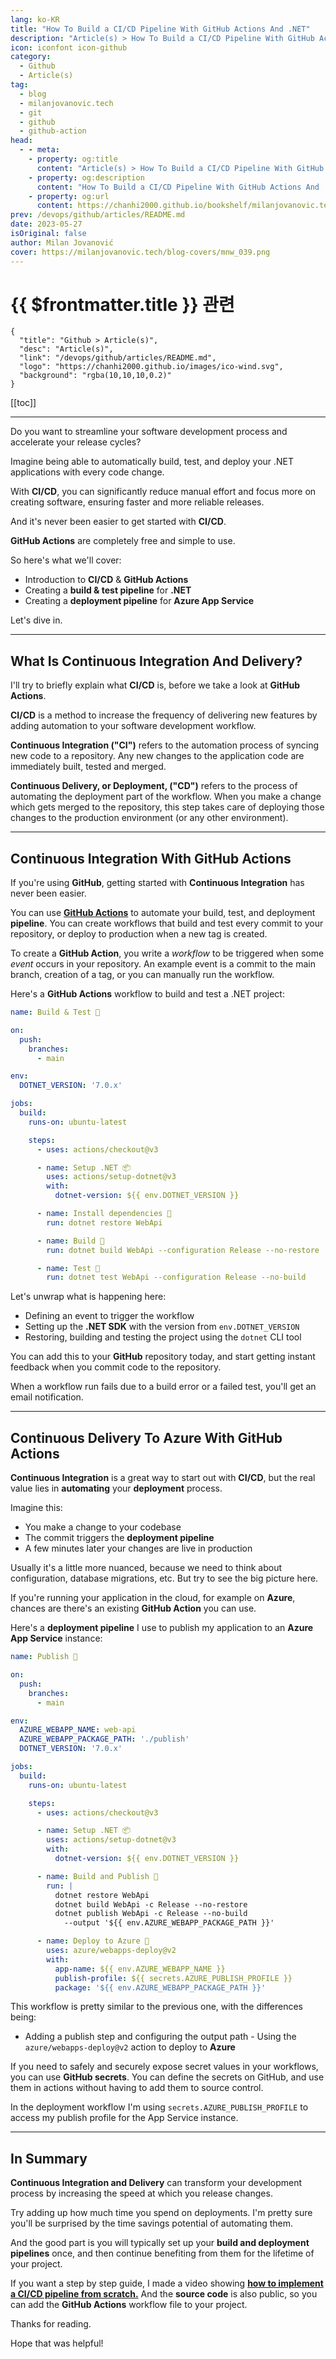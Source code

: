 ```yaml
---
lang: ko-KR
title: "How To Build a CI/CD Pipeline With GitHub Actions And .NET"
description: "Article(s) > How To Build a CI/CD Pipeline With GitHub Actions And .NET"
icon: iconfont icon-github
category: 
  - Github
  - Article(s)
tag: 
  - blog
  - milanjovanovic.tech
  - git
  - github
  - github-action
head:
  - - meta:
    - property: og:title
      content: "Article(s) > How To Build a CI/CD Pipeline With GitHub Actions And .NET"
    - property: og:description
      content: "How To Build a CI/CD Pipeline With GitHub Actions And .NET"
    - property: og:url
      content: https://chanhi2000.github.io/bookshelf/milanjovanovic.tech/how-to-build-ci-cd-pipeline-with-github-actions-and-dotnet.html
prev: /devops/github/articles/README.md
date: 2023-05-27
isOriginal: false
author: Milan Jovanović
cover: https://milanjovanovic.tech/blog-covers/mnw_039.png
---
```


# {{ $frontmatter.title }} 관련

```component VPCard
{
  "title": "Github > Article(s)",
  "desc": "Article(s)",
  "link": "/devops/github/articles/README.md",
  "logo": "https://chanhi2000.github.io/images/ico-wind.svg",
  "background": "rgba(10,10,10,0.2)"
}
```

[[toc]]

---

<SiteInfo
  name="How To Build a CI/CD Pipeline With GitHub Actions And .NET"
  desc="Do you want to streamline your software development process and accelerate your release cycles? Imagine being able to automatically build, test, and deploy your .NET applications with every code change. With CI/CD, you can significantly reduce manual effort and focus more on creating software, ensuring faster and more reliable releases. And it's never been easier to get started with CI/CD. GitHub Actions are completely free and simple to use."
  url="https://milanjovanovic.tech/blog/how-to-build-ci-cd-pipeline-with-github-actions-and-dotnet/"
  logo="https://milanjovanovic.tech/profile_favicon.png"
  preview="https://milanjovanovic.tech/blog-covers/mnw_039.png"/>

Do you want to streamline your software development process and accelerate your release cycles?

Imagine being able to automatically build, test, and deploy your .NET applications with every code change.

With **CI/CD**, you can significantly reduce manual effort and focus more on creating software, ensuring faster and more reliable releases.

And it's never been easier to get started with **CI/CD**.

**GitHub Actions** are completely free and simple to use.

So here's what we'll cover:

- Introduction to **CI/CD** & **GitHub Actions**
- Creating a **build & test pipeline** for **.NET**
- Creating a **deployment pipeline** for **Azure App Service**

Let's dive in.

---

## What Is Continuous Integration And Delivery?

I'll try to briefly explain what **CI/CD** is, before we take a look at **GitHub Actions**.

**CI/CD** is a method to increase the frequency of delivering new features by adding automation to your software development workflow.

**Continuous Integration ("CI")** refers to the automation process of syncing new code to a repository. Any new changes to the application code are immediately built, tested and merged.

**Continuous Delivery, or Deployment, ("CD")** refers to the process of automating the deployment part of the workflow. When you make a change which gets merged to the repository, this step takes care of deploying those changes to the production environment (or any other environment).

---

## Continuous Integration With GitHub Actions

If you're using **GitHub**, getting started with **Continuous Integration** has never been easier.

You can use [<VPIcon icon="iconfont icon-github"/>**GitHub Actions**](https://github.com/features/actions) to automate your build, test, and deployment **pipeline**. You can create workflows that build and test every commit to your repository, or deploy to production when a new tag is created.

To create a **GitHub Action**, you write a *workflow* to be triggered when some *event* occurs in your repository. An example event is a commit to the main branch, creation of a tag, or you can manually run the workflow.

Here's a **GitHub Actions** workflow to build and test a .NET project:

```yaml
name: Build & Test 🧪

on:
  push:
    branches:
      - main

env:
  DOTNET_VERSION: '7.0.x'

jobs:
  build:
    runs-on: ubuntu-latest

    steps:
      - uses: actions/checkout@v3

      - name: Setup .NET 📦
        uses: actions/setup-dotnet@v3
        with:
          dotnet-version: ${{ env.DOTNET_VERSION }}

      - name: Install dependencies 📂
        run: dotnet restore WebApi

      - name: Build 🧱
        run: dotnet build WebApi --configuration Release --no-restore

      - name: Test 🧪
        run: dotnet test WebApi --configuration Release --no-build
```

Let's unwrap what is happening here:

- Defining an event to trigger the workflow
- Setting up the **.NET SDK** with the version from `env.DOTNET_VERSION`
- Restoring, building and testing the project using the `dotnet` CLI tool

You can add this to your **GitHub** repository today, and start getting instant feedback when you commit code to the repository.

When a workflow run fails due to a build error or a failed test, you'll get an email notification.

---

## Continuous Delivery To Azure With GitHub Actions

**Continuous Integration** is a great way to start out with **CI/CD**, but the real value lies in **automating** your **deployment** process.

Imagine this:

- You make a change to your codebase
- The commit triggers the **deployment pipeline**
- A few minutes later your changes are live in production

Usually it's a little more nuanced, because we need to think about configuration, database migrations, etc.
But try to see the big picture here.

If you're running your application in the cloud, for example on **Azure**, chances are there's an existing **GitHub Action** you can use.

Here's a **deployment pipeline** I use to publish my application to an **Azure App Service** instance:

```yaml
name: Publish 🚀

on:
  push:
    branches:
      - main

env:
  AZURE_WEBAPP_NAME: web-api
  AZURE_WEBAPP_PACKAGE_PATH: './publish'
  DOTNET_VERSION: '7.0.x'

jobs:
  build:
    runs-on: ubuntu-latest

    steps:
      - uses: actions/checkout@v3

      - name: Setup .NET 📦
        uses: actions/setup-dotnet@v3
        with:
          dotnet-version: ${{ env.DOTNET_VERSION }}

      - name: Build and Publish 📂
        run: |
          dotnet restore WebApi
          dotnet build WebApi -c Release --no-restore
          dotnet publish WebApi -c Release --no-build
            --output '${{ env.AZURE_WEBAPP_PACKAGE_PATH }}'

      - name: Deploy to Azure 🌌
        uses: azure/webapps-deploy@v2
        with:
          app-name: ${{ env.AZURE_WEBAPP_NAME }}
          publish-profile: ${{ secrets.AZURE_PUBLISH_PROFILE }}
          package: '${{ env.AZURE_WEBAPP_PACKAGE_PATH }}'
```

This workflow is pretty similar to the previous one, with the differences being:

- Adding a publish step and configuring the output path - Using the `azure/webapps-deploy@v2` action to deploy to **Azure**

If you need to safely and securely expose secret values in your workflows, you can use **GitHub secrets**. You can define the secrets on GitHub, and use them in actions without having to add them to source control.

In the deployment workflow I'm using `secrets.AZURE_PUBLISH_PROFILE` to access my publish profile for the App Service instance.

---

## In Summary

**Continuous Integration and Delivery** can transform your development process by increasing the speed at which you release changes.

Try adding up how much time you spend on deployments. I'm pretty sure you'll be surprised by the time savings potential of automating them.

And the good part is you will typically set up your **build and deployment pipelines** once, and then continue benefiting from them for the lifetime of your project.

If you want a step by step guide, I made a video showing [<VPIcon icon="fa-brands fa-youtube"/>**how to implement a CI/CD pipeline from scratch.**](https://youtu.be/QP0pi7xe24s) And the **source code** is also public, so you can add the **GitHub Actions** workflow file to your project.

Thanks for reading.

Hope that was helpful!

